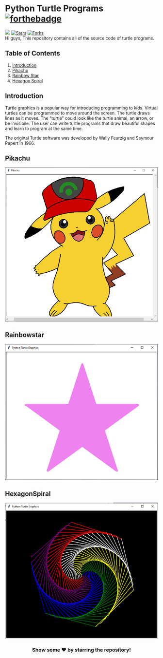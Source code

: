 # Python Turtle Programs [![forthebadge](https://forthebadge.com/images/badges/made-with-python.svg)](https://forthebadge.com)
![](https://visitor-badge.glitch.me/badge?page_id=insanecodes.Python-Turtle-Programs)
[![Stars](https://img.shields.io/github/stars/insanecodes/Python-Turtle-Programs)](https://github.com/insanecodes/Python-Turtle-Programs)
[![Forks](https://img.shields.io/github/forks/insanecodes/Python-Turtle-Programs)](https://github.com/insanecodes/Python-Turtle-Programs/fork)
<br>
Hi guys, This repository contains all of the source code of turtle programs. 

## Table of Contents

1. [Introduction](#introduction)
2. [Pikachu](#pikachu)
3. [Rainbow Star](#rainbowstar)
4. [Hexagon Spiral](#hexagonspiral)





## Introduction

Turtle graphics is a popular way for introducing programming to kids. Virtual turtles can be programmed to move around the screen. The turtle draws lines as it moves. The "turtle" could look like the turtle animal, an arrow, or be invisibile. The user can write turtle programs that draw beautiful shapes and learn to program at the same time.

The original Turtle software was developed by Wally Feurzig and Seymour Papert in 1966.

## Pikachu

<img src="Images/Pikachu.PNG">

## Rainbowstar

<img src="Images/rainbowstar.PNG">

## HexagonSpiral

<img src="Images/haxagonSpiral.PNG">

<div align="center">

### Show some ❤️ by starring the repository!

</div>
